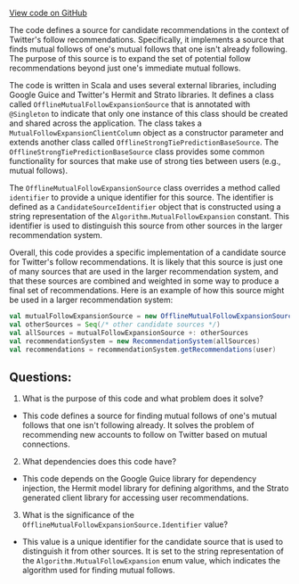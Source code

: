 [View code on GitHub](https://github.com/misbahsy/the-algorithm/follow-recommendations-service/common/src/main/scala/com/twitter/follow_recommendations/common/candidate_sources/stp/OfflineMutualFollowExpansionSource.scala)

The code defines a source for candidate recommendations in the context of Twitter's follow recommendations. Specifically, it implements a source that finds mutual follows of one's mutual follows that one isn't already following. The purpose of this source is to expand the set of potential follow recommendations beyond just one's immediate mutual follows.

The code is written in Scala and uses several external libraries, including Google Guice and Twitter's Hermit and Strato libraries. It defines a class called `OfflineMutualFollowExpansionSource` that is annotated with `@Singleton` to indicate that only one instance of this class should be created and shared across the application. The class takes a `MutualFollowExpansionClientColumn` object as a constructor parameter and extends another class called `OfflineStrongTiePredictionBaseSource`. The `OfflineStrongTiePredictionBaseSource` class provides some common functionality for sources that make use of strong ties between users (e.g., mutual follows).

The `OfflineMutualFollowExpansionSource` class overrides a method called `identifier` to provide a unique identifier for this source. The identifier is defined as a `CandidateSourceIdentifier` object that is constructed using a string representation of the `Algorithm.MutualFollowExpansion` constant. This identifier is used to distinguish this source from other sources in the larger recommendation system.

Overall, this code provides a specific implementation of a candidate source for Twitter's follow recommendations. It is likely that this source is just one of many sources that are used in the larger recommendation system, and that these sources are combined and weighted in some way to produce a final set of recommendations. Here is an example of how this source might be used in a larger recommendation system:

```scala
val mutualFollowExpansionSource = new OfflineMutualFollowExpansionSource(mutualFollowExpansionClientColumn)
val otherSources = Seq(/* other candidate sources */)
val allSources = mutualFollowExpansionSource +: otherSources
val recommendationSystem = new RecommendationSystem(allSources)
val recommendations = recommendationSystem.getRecommendations(user)
```
## Questions: 
 1. What is the purpose of this code and what problem does it solve?
- This code defines a source for finding mutual follows of one's mutual follows that one isn't following already. It solves the problem of recommending new accounts to follow on Twitter based on mutual connections.

2. What dependencies does this code have?
- This code depends on the Google Guice library for dependency injection, the Hermit model library for defining algorithms, and the Strato generated client library for accessing user recommendations.

3. What is the significance of the `OfflineMutualFollowExpansionSource.Identifier` value?
- This value is a unique identifier for the candidate source that is used to distinguish it from other sources. It is set to the string representation of the `Algorithm.MutualFollowExpansion` enum value, which indicates the algorithm used for finding mutual follows.